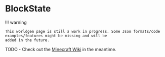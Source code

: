 # BlockState

!!! warning

    This worldgen page is still a work in progress. Some Json formats/code examples/features might be missing and will be
    added in the future.

TODO - Check out the [Minecraft Wiki](https://minecraft.wiki/w/Custom_world_generation/block_state) in the meantime.